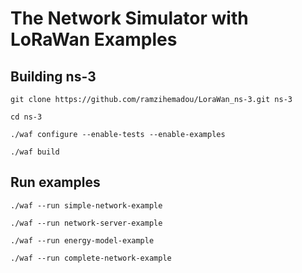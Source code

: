 
The Network Simulator with LoRaWan Examples
================================

## Building ns-3

```shell
git clone https://github.com/ramzihemadou/LoraWan_ns-3.git ns-3

cd ns-3

./waf configure --enable-tests --enable-examples

./waf build
```

## Run examples

```shell
./waf --run simple-network-example

./waf --run network-server-example

./waf --run energy-model-example

./waf --run complete-network-example
```
